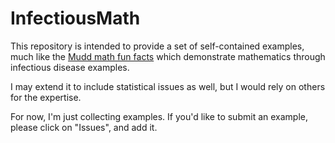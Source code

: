 # InfectiousMath
This repository is intended to provide a set of self-contained examples, much like the [Mudd math fun facts](https://math.hmc.edu/funfacts/) which demonstrate mathematics through infectious disease examples.

I may extend it to include statistical issues as well, but I would rely on others for the expertise.

For now, I'm just collecting examples.  If you'd like to submit an example, please click on "Issues", and add it.

